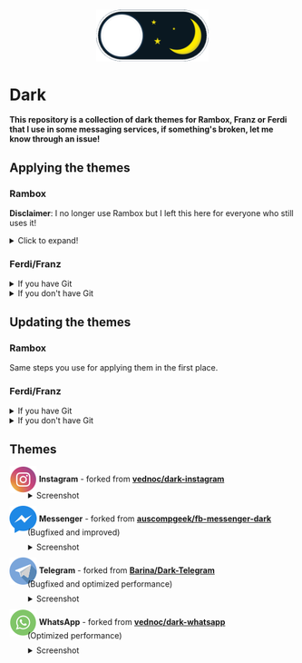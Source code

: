 <p align="center" style="text-align: center;">
  </br>
  <img src="https://raw.githubusercontent.com/obvionaoe/dark-resources/master/images/icon.png" width="198"/>
</p>

# **Dark**

**This repository is a collection of dark themes for Rambox, Franz or Ferdi that I use in some messaging services, if something's broken, let me know through an issue!**

## **Applying the themes**

### **Rambox**

**Disclaimer**: I no longer use Rambox but I left this here for everyone who still uses it!

<details>
  <summary>Click to expand!</summary>
  
  First, find the service you wish to apply the theme to

  ![find](https://raw.githubusercontent.com/obvionaoe/dark-resources/master/images/tutorial/find.png)

  go into the settings for that service

  ![configure](https://raw.githubusercontent.com/obvionaoe/dark-resources/master/images/tutorial/configure.png)

  once you're there, click on "Advanced".

  ![advanced](https://raw.githubusercontent.com/obvionaoe/dark-resources/master/images/tutorial/advanced.png)

  A text-box will appear, copy the JavaScript code from [function.js](rambox/function.js) into it, then copy the CSS code for the service you want to theme into the `[paste css here]` area - **don't remove the backticks** - and save your changes!

  ![paste](https://raw.githubusercontent.com/obvionaoe/dark-resources/master/images/tutorial/paste.gif)

  Then press "Yes" on the service restart popup

  ![save](https://raw.githubusercontent.com/obvionaoe/dark-resources/master/images/tutorial/save.png)

  and that's it, all done and ready to use!
</details>

### **Ferdi/Franz**

<details>
  <summary>If you have Git</summary>

  Choose a folder where you want to store the themes and run the following commands:
  <details>
    <summary>Linux/MacOS</summary>

    ```bash
    $ git clone https://github.com/obvionaoe/dark.git
    $ cd dark
    $ ln -s /path/to/cloned/directory/[service]/darkmode.css ~/.config/Ferdi/recipes/[service]/darkmode.css
    ```

  Replace `[service]` by the name of the service you want to theme.\
  `/path/to/cloned/directory/` **must be an absolute path.**
  </details>
  
  <details>
    <summary>Windows</summary>

    ```bash
    $ git clone https://github.com/obvionaoe/dark.git
    $ cd dark
    $ mklink %AppData%\Franz\recipes\[service]]\darkmode.css [service]\darkmode.css
    ```
  Replace `[service]` by the name of the service you want to theme.
  </details>

  To apply the themes, just turn on dark mode inside the service settings.

</details>

<details>
  <summary>If you don't have Git</summary>
  
  Just copy the `[service]/darkmode.css` file, with `[service]` being the name of the service you want to update, into the recipe folder of that service.

  To apply the themes, just turn on dark mode inside the service settings.
  
</details>

## **Updating the themes**

### **Rambox**

Same steps you use for applying them in the first place.

### **Ferdi/Franz**

<details>
  <summary>If you have Git</summary>
  
  Just run `git pull origin master` in the repo folder you cloned and reload the services inside Ferdi, Franz or Rambox.
</details>

<details>
  <summary>If you don't have Git</summary>
  
  Just copy the `[service]/darkmode.css` file, with `[service]` being the name of the service you want to update, into the recipe folder of that service!
</details>

## **Themes**


<div style="vertical-align:middle;">
  <img src="https://raw.githubusercontent.com/obvionaoe/dark-resources/master/images/icons/instagram.png" style="vertical-align:middle;
  max-height:100%;"> <b>Instagram</b> - forked from <a href="https://github.com/vednoc/dark-instagram"><b>vednoc/dark-instagram</b></a>

  <details style="margin-top: -1%; margin-left: 6.5%; margin-bottom: 2%;">
    <summary>Screenshot</summary>
  
  ![Instagram](https://raw.githubusercontent.com/obvionaoe/dark-resources/master/images/screenshots/instagram.png)
  </details>
</div>

<div style="vertical-align:middle;">
  <img src="https://raw.githubusercontent.com/obvionaoe/dark-resources/master/images/icons/messenger.png" style="vertical-align:middle;
  max-height:100%;"> <b>Messenger</b> - forked from <a href="https://github.com/auscompgeek/fb-messenger-dark"><b>auscompgeek/fb-messenger-dark</b></a>
  <p style="margin-top: -2%; margin-left: 6.3%">(Bugfixed and improved)</p>
  <details style="margin-top: -1%; margin-left: 6.5%; margin-bottom: 2%;">
    <summary>Screenshot</summary>
  
  ![Messenger](https://raw.githubusercontent.com/obvionaoe/dark-resources/master/images/screenshots/messenger.png)
  </details>
</div>

<div style="vertical-align:middle;">
  <img src="https://raw.githubusercontent.com/obvionaoe/dark-resources/master/images/icons/telegram.png" style="vertical-align:middle;
  max-height:100%;"> <b>Telegram</b> - forked from <a href="https://github.com/Barina/Dark-Telegram"><b>Barina/Dark-Telegram</b></a>
  <p style="margin-top: -2%; margin-left: 6.3%">(Bugfixed and optimized performance)</p>
  <details style="margin-top: -1%; margin-left: 6.5%; margin-bottom: 2%;">
    <summary>Screenshot</summary>
  
  ![Telegram](https://raw.githubusercontent.com/obvionaoe/dark-resources/master/images/screenshots/telegram.png)
  </details>
</div>

<div style="vertical-align:middle;">
  <img src="https://raw.githubusercontent.com/obvionaoe/dark-resources/master/images/icons/whatsapp.png" style="vertical-align:middle;
  max-height:100%;"> <b>WhatsApp</b> - forked from <a href="https://github.com/vednoc/dar-whatsapp"><b>vednoc/dark-whatsapp</b></a>
  <p style="margin-top: -2%; margin-left: 6.3%">(Optimized performance)</p>
  <details style="margin-top: -1%; margin-left: 6.5%; margin-bottom: 2%;">
    <summary>Screenshot</summary>
  
  ![WhatsApp](https://raw.githubusercontent.com/obvionaoe/dark-resources/master/images/screenshots/wa.png)
  </details>
</div>
